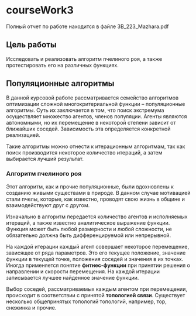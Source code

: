 # courseWork3
Полный отчет по работе находится в файле 3B_223_Mazhara.pdf
## Цель работы
Исследовать и реализовать алгоритм пчелиного роя, а также протестировать его на различных функциях.
## Популяционные алгоритмы
В данной курсовой работе рассматривается семейство алгоритмов оптимизации сложной многокритериальной функции – популяционные алгоритмы.
Суть их заключается в том, что поиск экстремума осуществляет множество агентов, членов популяции.
Агенты являются автономными, но их перемещение в некоторой степени зависит от ближайших соседей. Зависимость эта определяется конкретной реализацией.

Такие алгоритмы можно отнести к итерационным алгоритмам, так как поиск производится некоторое количество итераций, а затем выбирается лучший результат.

### Алгоритм пчелиного роя

Этот алгоритм, как и прочие популяционные, были вдохновлены к созданию живыми существами в природе.
В данном случае мотивацией стали пчелы, которые, как известно, проводят свою жизнь в общине и взаимодействуют друг с другом.

Изначально в алгоритм передается количество агентов и исполняемых итераций, а также известно аналитическое выражение функции.
Функция может быть любой размерности и любой сложности, не обязательно должна быть дифференцируемой или непрерывной.

На каждой итерации каждый агент совершает некоторое перемещение, зависящее от ряда параметров. Это его текущее положение, значение функции в текущей точке, положения соседей и значения в их точках.
Иногда применяется понятие **фитнес-функции** при принятии решения о направлении и скорости перемещения.
На каждой итерации записывается лучшее найденное значение функции.

Выбор соседей, рассматриваемых каждым агентом при перемещении, происходит в соответствии с принятой **топологией связи**. Существует несколько общепринятых топологий топологий, например, тор, снежинка и прочие.
